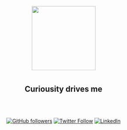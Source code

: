 <div align="center">
<img src="https://avatars.githubusercontent.com/u/111461127?v=4" height="175" width="175" style="margin: 10px">
<br>

## Curiousity drives me
<br>
<br>


[![GitHub followers](https://img.shields.io/github/followers/cj3dev?style=social)](https://github.com/cj3dev)
[![Twitter Follow](https://img.shields.io/twitter/follow/0xcj3?style=social)](https://twitter.com/0xcj3)
[![LinkedIn](https://img.shields.io/badge/-LinkedIn-0A66C2?style=flat-square&logo=linkedin&logoColor=white)](https://www.linkedin.com/in/colin-jenson-schrepfer/)
<br>

</div>
